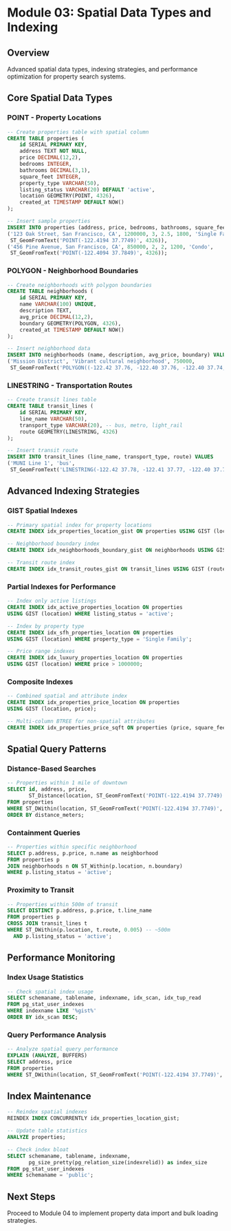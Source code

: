 # Module 03: Spatial Data Types and Indexing

## Overview
Advanced spatial data types, indexing strategies, and performance optimization for property search systems.

## Core Spatial Data Types

### POINT - Property Locations
```sql
-- Create properties table with spatial column
CREATE TABLE properties (
    id SERIAL PRIMARY KEY,
    address TEXT NOT NULL,
    price DECIMAL(12,2),
    bedrooms INTEGER,
    bathrooms DECIMAL(3,1),
    square_feet INTEGER,
    property_type VARCHAR(50),
    listing_status VARCHAR(20) DEFAULT 'active',
    location GEOMETRY(POINT, 4326),
    created_at TIMESTAMP DEFAULT NOW()
);

-- Insert sample properties
INSERT INTO properties (address, price, bedrooms, bathrooms, square_feet, property_type, location) VALUES
('123 Oak Street, San Francisco, CA', 1200000, 3, 2.5, 1800, 'Single Family', 
 ST_GeomFromText('POINT(-122.4194 37.7749)', 4326)),
('456 Pine Avenue, San Francisco, CA', 850000, 2, 2, 1200, 'Condo', 
 ST_GeomFromText('POINT(-122.4094 37.7849)', 4326));
```

### POLYGON - Neighborhood Boundaries
```sql
-- Create neighborhoods with polygon boundaries
CREATE TABLE neighborhoods (
    id SERIAL PRIMARY KEY,
    name VARCHAR(100) UNIQUE,
    description TEXT,
    avg_price DECIMAL(12,2),
    boundary GEOMETRY(POLYGON, 4326),
    created_at TIMESTAMP DEFAULT NOW()
);

-- Insert neighborhood data
INSERT INTO neighborhoods (name, description, avg_price, boundary) VALUES
('Mission District', 'Vibrant cultural neighborhood', 750000,
 ST_GeomFromText('POLYGON((-122.42 37.76, -122.40 37.76, -122.40 37.74, -122.42 37.74, -122.42 37.76))', 4326));
```

### LINESTRING - Transportation Routes
```sql
-- Create transit lines table
CREATE TABLE transit_lines (
    id SERIAL PRIMARY KEY,
    line_name VARCHAR(50),
    transport_type VARCHAR(20), -- bus, metro, light_rail
    route GEOMETRY(LINESTRING, 4326)
);

-- Insert transit route
INSERT INTO transit_lines (line_name, transport_type, route) VALUES
('MUNI Line 1', 'bus', 
 ST_GeomFromText('LINESTRING(-122.42 37.78, -122.41 37.77, -122.40 37.76)', 4326));
```

## Advanced Indexing Strategies

### GIST Spatial Indexes
```sql
-- Primary spatial index for property locations
CREATE INDEX idx_properties_location_gist ON properties USING GIST (location);

-- Neighborhood boundary index
CREATE INDEX idx_neighborhoods_boundary_gist ON neighborhoods USING GIST (boundary);

-- Transit route index
CREATE INDEX idx_transit_routes_gist ON transit_lines USING GIST (route);
```

### Partial Indexes for Performance
```sql
-- Index only active listings
CREATE INDEX idx_active_properties_location ON properties 
USING GIST (location) WHERE listing_status = 'active';

-- Index by property type
CREATE INDEX idx_sfh_properties_location ON properties 
USING GIST (location) WHERE property_type = 'Single Family';

-- Price range indexes
CREATE INDEX idx_luxury_properties_location ON properties 
USING GIST (location) WHERE price > 1000000;
```

### Composite Indexes
```sql
-- Combined spatial and attribute index
CREATE INDEX idx_properties_price_location ON properties 
USING GIST (location, price);

-- Multi-column BTREE for non-spatial attributes
CREATE INDEX idx_properties_price_sqft ON properties (price, square_feet, bedrooms);
```

## Spatial Query Patterns

### Distance-Based Searches
```sql
-- Properties within 1 mile of downtown
SELECT id, address, price,
       ST_Distance(location, ST_GeomFromText('POINT(-122.4194 37.7749)', 4326)) * 111320 as distance_meters
FROM properties 
WHERE ST_DWithin(location, ST_GeomFromText('POINT(-122.4194 37.7749)', 4326), 0.01) -- ~1km
ORDER BY distance_meters;
```

### Containment Queries
```sql
-- Properties within specific neighborhood
SELECT p.address, p.price, n.name as neighborhood
FROM properties p
JOIN neighborhoods n ON ST_Within(p.location, n.boundary)
WHERE p.listing_status = 'active';
```

### Proximity to Transit
```sql
-- Properties within 500m of transit
SELECT DISTINCT p.address, p.price, t.line_name
FROM properties p
CROSS JOIN transit_lines t
WHERE ST_DWithin(p.location, t.route, 0.005) -- ~500m
  AND p.listing_status = 'active';
```

## Performance Monitoring

### Index Usage Statistics
```sql
-- Check spatial index usage
SELECT schemaname, tablename, indexname, idx_scan, idx_tup_read
FROM pg_stat_user_indexes 
WHERE indexname LIKE '%gist%'
ORDER BY idx_scan DESC;
```

### Query Performance Analysis
```sql
-- Analyze spatial query performance
EXPLAIN (ANALYZE, BUFFERS) 
SELECT address, price 
FROM properties 
WHERE ST_DWithin(location, ST_GeomFromText('POINT(-122.4194 37.7749)', 4326), 0.01);
```

## Index Maintenance
```sql
-- Reindex spatial indexes
REINDEX INDEX CONCURRENTLY idx_properties_location_gist;

-- Update table statistics
ANALYZE properties;

-- Check index bloat
SELECT schemaname, tablename, indexname, 
       pg_size_pretty(pg_relation_size(indexrelid)) as index_size
FROM pg_stat_user_indexes 
WHERE schemaname = 'public';
```

## Next Steps
Proceed to Module 04 to implement property data import and bulk loading strategies.
